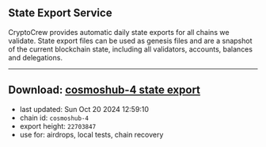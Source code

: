 ## State Export Service
CryptoCrew provides automatic daily state exports for all chains we validate. State export files can be used as genesis files and are a snapshot of the current blockchain state, including all validators, accounts, balances and delegations.

---
**Download: [cosmoshub-4 state export](https://dl-eu2.ccvalidators.com/SERVICE/cosmoshub/cosmoshub-4_export_22703847.json)**
---

- last updated: Sun Oct 20 2024 12:59:10
- chain id: `cosmoshub-4`
- export height: `22703847`
- use for: airdrops, local tests, chain recovery
